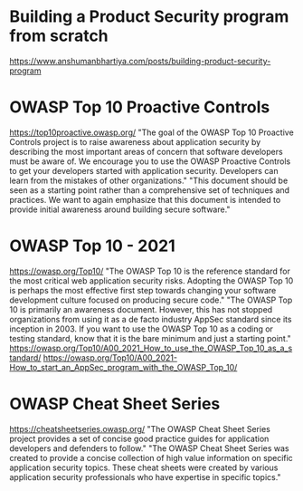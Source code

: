 # Building a Product Security program from scratch
https://www.anshumanbhartiya.com/posts/building-product-security-program

# OWASP Top 10 Proactive Controls
https://top10proactive.owasp.org/
"The goal of the OWASP Top 10 Proactive Controls project is to raise awareness about application security by describing the most important areas of concern that software developers must be aware of. We encourage you to use the OWASP Proactive Controls to get your developers started with application security. Developers can learn from the mistakes of other organizations."
"This document should be seen as a starting point rather than a comprehensive set of techniques and practices. We want to again emphasize that this document is intended to provide initial awareness around building secure software."

# OWASP Top 10 - 2021
https://owasp.org/Top10/
"The OWASP Top 10 is the reference standard for the most critical web application security risks. Adopting the OWASP Top 10 is perhaps the most effective first step towards changing your software development culture focused on producing secure code."
"The OWASP Top 10 is primarily an awareness document. However, this has not stopped organizations from using it as a de facto industry AppSec standard since its inception in 2003. If you want to use the OWASP Top 10 as a coding or testing standard, know that it is the bare minimum and just a starting point."
https://owasp.org/Top10/A00_2021_How_to_use_the_OWASP_Top_10_as_a_standard/
https://owasp.org/Top10/A00_2021-How_to_start_an_AppSec_program_with_the_OWASP_Top_10/

# OWASP Cheat Sheet Series
https://cheatsheetseries.owasp.org/
"The OWASP Cheat Sheet Series project provides a set of concise good practice guides for application developers and defenders to follow."
"The OWASP Cheat Sheet Series was created to provide a concise collection of high value information on specific application security topics. These cheat sheets were created by various application security professionals who have expertise in specific topics."